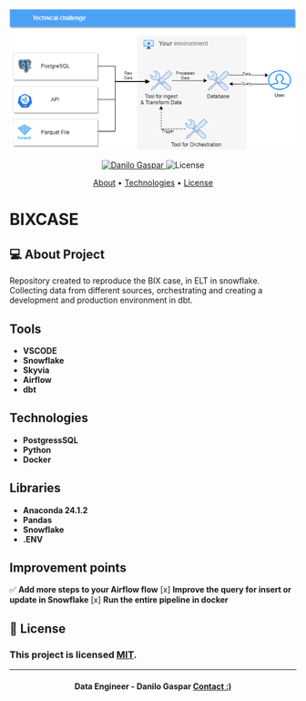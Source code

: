 <p align="center">
   <img src="https://github.com/dangspr/BIXCASE/blob/master/bixcase/Hiring%20Challenge.drawio.png?raw=true" alt="DB" />
</p>

<!-- Badges -->
<p align="center">
   <a href="https://www.linkedin.com/in/danilo-gaspar98/">
      <img alt="Danilo Gaspar" src="https://img.shields.io/badge/LinkedIn%20--%20-Danilo%20Gaspar-blue" />
   </a>
  <img alt="License" src="https://img.shields.io/badge/license-MIT-blue">
</p>

<!-- Indice-->
<p align="center">
 <a href="#-sobre-o-projeto">About</a> •
 <a href="#-Tecnologias">Technologies</a> • 
 <a href="#-licença">License</a>
</p>

# BIXCASE

<!--Sobre o projeto-->
## 💻 About Project

Repository created to reproduce the BIX case, in ELT in snowflake.
Collecting data from different sources, orchestrating and creating a development and production environment in dbt.



<!--layout-->
## Tools
-  **VSCODE**
-  **Snowflake**
-  **Skyvia**
-  **Airflow**
-  **dbt**

## Technologies 
-   **PostgressSQL**
-   **Python**
-   **Docker**

## Libraries 
-   **Anaconda 24.1.2**
-   **Pandas**
-   **Snowflake**
-   **.ENV**

## Improvement points
 ✅ **Add more steps to your Airflow flow** 
 [x] **Improve the query for insert or update in Snowflake**
 [x] **Run the entire pipeline in docker**

<!--License session-->
## 📝 License
### This project is licensed [MIT](./LICENSE).
---

<h4 align=center> Data Engineer - Danilo Gaspar <a href="https://idolink.bio/redessociaisdg"> <strong>Contact</strong> :)</a></a></h4>



